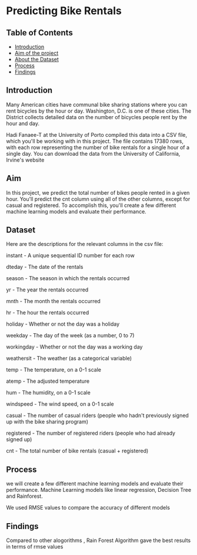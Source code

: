 # Predicting Bike Rentals

## Table of Contents
* [Introduction](#Introduction)
* [Aim of the project](#Aim)
* [About the Dataset](#Dataset)
* [Process](#Process)
* [Findings](#Findings)

## Introduction

Many American cities have communal bike sharing stations where you can rent bicycles by the hour or day. Washington, D.C. is one of these cities. The District collects detailed data on the number of bicycles people rent by the hour and day.

Hadi Fanaee-T at the University of Porto compiled this data into a CSV file, which you'll be working with in this project. The file contains 17380 rows, with each row representing the number of bike rentals for a single hour of a single day. You can download the data from the University of California, Irvine's website



## Aim

In this project, we predict the total number of bikes people rented in a given hour. You'll predict the cnt column using all of the other columns, except for casual and registered. To accomplish this, you'll create a few different machine learning models and evaluate their performance.



## Dataset

Here are the descriptions for the relevant columns in the csv file:

instant - A unique sequential ID number for each row

dteday - The date of the rentals

season - The season in which the rentals occurred

yr - The year the rentals occurred

mnth - The month the rentals occurred

hr - The hour the rentals occurred

holiday - Whether or not the day was a holiday

weekday - The day of the week (as a number, 0 to 7)

workingday - Whether or not the day was a working day

weathersit - The weather (as a categorical variable)

temp - The temperature, on a 0-1 scale

atemp - The adjusted temperature

hum - The humidity, on a 0-1 scale

windspeed - The wind speed, on a 0-1 scale

casual - The number of casual riders (people who hadn't previously signed up with the bike sharing program)

registered - The number of registered riders (people who had already signed up)

cnt - The total number of bike rentals (casual + registered)



## Process

we will create a few different machine learning models and evaluate their performance.
Machine Learning models like linear regression, Decision Tree and Rainforest.

We used RMSE values to compare the accuracy of different models 



## Findings 

Compared to other alogorithms , Rain Forest Algorithm gave the best results in terms of rmse values